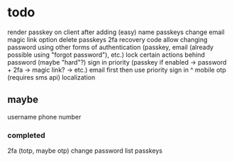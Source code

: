 # todo

render passkey on client after adding (easy)
name passkeys
change email
magic link option
delete passkeys
2fa recovery code
allow changing password using other forms of authentication (passkey, email (already possible using "forgot password"), etc.)
lock certain actions behind password (maybe "hard"?)
sign in priority (passkey if enabled -> password + 2fa -> magic link? -> etc.)
email first then use priority sign in ^
mobile otp (requires sms api)
localization

## maybe

username
phone number

### completed

2fa (totp, maybe otp)
change password
list passkeys
